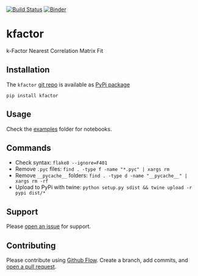 [![Build Status](https://travis-ci.org/kmedian/kfactor.svg?branch=master)](https://travis-ci.org/kmedian/kfactor)
[![Binder](https://mybinder.org/badge.svg)](https://mybinder.org/v2/gh/kmedian/kfactor/master?urlpath=lab)

# kfactor
k-Factor Nearest Correlation Matrix Fit


## Installation
The `kfactor` [git repo](http://github.com/kmedian/kfactor) is available as [PyPi package](https://pypi.org/project/kfactor)

```
pip install kfactor
```


## Usage
Check the [examples](https://github.com/kmedian/kfactor/blob/master/examples/kfactor%20example.ipynb) folder for notebooks.


## Commands
* Check syntax: `flake8 --ignore=F401`
* Remove `.pyc` files: `find . -type f -name "*.pyc" | xargs rm`
* Remove `__pycache__` folders: `find . -type d -name "__pycache__" | xargs rm -rf`
* Upload to PyPi with twine: `python setup.py sdist && twine upload -r pypi dist/*`


## Support
Please [open an issue](https://github.com/kmedian/kfactor/issues/new) for support.


## Contributing
Please contribute using [Github Flow](https://guides.github.com/introduction/flow/). Create a branch, add commits, and [open a pull request](https://github.com/kmedian/kfactor/compare/).
